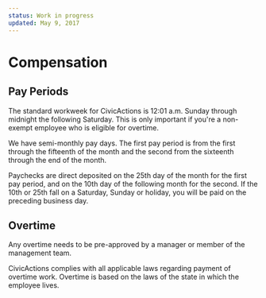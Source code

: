 ```yaml
---
status: Work in progress
updated: May 9, 2017
---
```


# Compensation

## <a name="pay-period"></a>Pay Periods

The standard workweek for CivicActions is 12:01 a.m. Sunday through midnight the following Saturday. This is only important if you're a non-exempt employee who is eligible for overtime.

We have semi-monthly pay days. The first pay period is from the first through the fifteenth of the month and the second from the sixteenth through the end of the month.

Paychecks are direct deposited on the 25th day of the month for the first pay period, and on the 10th day of the following month for the second. If the 10th or 25th fall on a Saturday, Sunday or holiday, you will be paid on the preceding business day.

## <a name="overtimepay"></a>Overtime

Any overtime needs to be pre-approved by a manager or member of the management team.

CivicActions complies with all applicable laws regarding payment of overtime work. Overtime is based on the laws of the state in which the employee lives.
